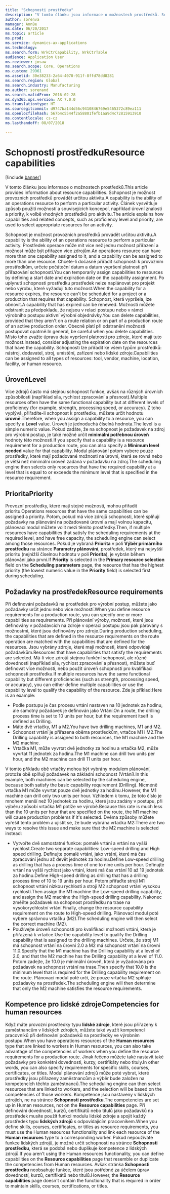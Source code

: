 ```yaml
---
title: "Schopnosti prostředku"
description: "V tomto článku jsou informace o možnostech prostředků. Schopnost je možnost provozních prostředků provádět určitou aktivitu. Článek vysvětluje způsob použití možností a souvisejících koncepcí, například úrovní znalosti a priority, k volbě vhodných prostředků pro aktivitu."
author: sorenva
manager: AnnBe
ms.date: 06/20/2017
ms.topic: article
ms.prod: 
ms.service: dynamics-ax-applications
ms.technology: 
ms.search.form: WrkCtrCapability, WrkCtrTable
audience: Application User
ms.reviewer: josaw
ms.search.scope: Core, Operations
ms.custom: 29961
ms.assetid: 30e38233-2a64-4070-911f-8ffd78dd8281
ms.search.region: Global
ms.search.industry: Manufacturing
ms.author: sorenand
ms.search.validFrom: 2016-02-28
ms.dyn365.ops.version: AX 7.0.0
ms.translationtype: HT
ms.sourcegitcommit: d9747ba144d56c9410846769e5465372c89ea111
ms.openlocfilehash: 567b4c5544f2a58801fefb1aa9d4c72815913910
ms.contentlocale: cs-cz
ms.lasthandoff: 08/07/2018

---
```


# <a name="resource-capabilities"></a><span data-ttu-id="ef5d3-105">Schopnosti prostředku</span><span class="sxs-lookup"><span data-stu-id="ef5d3-105">Resource capabilities</span></span>

[!include [banner](../includes/banner.md)]

<span data-ttu-id="ef5d3-106">V tomto článku jsou informace o možnostech prostředků.</span><span class="sxs-lookup"><span data-stu-id="ef5d3-106">This article provides information about resource capabilities.</span></span> <span data-ttu-id="ef5d3-107">Schopnost je možnost provozních prostředků provádět určitou aktivitu.</span><span class="sxs-lookup"><span data-stu-id="ef5d3-107">A capability is the ability of an operations resource to perform a particular activity.</span></span> <span data-ttu-id="ef5d3-108">Článek vysvětluje způsob použití možností a souvisejících koncepcí, například úrovní znalosti a priority, k volbě vhodných prostředků pro aktivitu.</span><span class="sxs-lookup"><span data-stu-id="ef5d3-108">The article explains how capabilities and related concepts, such as proficiency level and priority, are used to select appropriate resources for an activity.</span></span>

<span data-ttu-id="ef5d3-109">Schopnost je možnost provozních prostředků provádět určitou aktivitu.</span><span class="sxs-lookup"><span data-stu-id="ef5d3-109">A capability is the ability of an operations resource to perform a particular activity.</span></span> <span data-ttu-id="ef5d3-110">Prostředek operace může mít více než jednu možnost přiřazení a možnost může být přiřazen více zdrojům.</span><span class="sxs-lookup"><span data-stu-id="ef5d3-110">An operations resource can have more than one capability assigned to it, and a capability can be assigned to more than one resource.</span></span> <span data-ttu-id="ef5d3-111">Chcete-li dočasně přiřadit schopnosti k provozním prostředkům, určete počáteční datum a datum vypršení platnosti při přiřazování schopnosti.</span><span class="sxs-lookup"><span data-stu-id="ef5d3-111">You can temporarily assign capabilities to resources by defining a start date and expiration date on the capability assignment.</span></span> <span data-ttu-id="ef5d3-112">Po uplynutí schopnosti prostředku prostředek nelze naplánovat pro projekt nebo výrobu, které vyžadují tuto možnost.</span><span class="sxs-lookup"><span data-stu-id="ef5d3-112">When the capability for a resource expires, the resource can't be scheduled for a project or a production that requires that capability.</span></span> <span data-ttu-id="ef5d3-113">Schopnost, která vypršela, lze obnovit.</span><span class="sxs-lookup"><span data-stu-id="ef5d3-113">A capability that has expired can be renewed.</span></span> <span data-ttu-id="ef5d3-114">Možnosti můžete odstranit za předpokladu, že nejsou v relaci postupu nebo v rámci výrobního postupu aktivní výrobní objednávky.</span><span class="sxs-lookup"><span data-stu-id="ef5d3-114">You can delete capabilities, provided that they aren't on a route relation or on part of a production route of an active production order.</span></span> <span data-ttu-id="ef5d3-115">Obecně platí při odstranění možností postupovat opatrně.</span><span class="sxs-lookup"><span data-stu-id="ef5d3-115">In general, be careful when you delete capabilities.</span></span> <span data-ttu-id="ef5d3-116">Místo toho zvažte úpravu data vypršení platnosti pro zdroje, které mají tuto možnost.</span><span class="sxs-lookup"><span data-stu-id="ef5d3-116">Instead, consider adjusting the expiration date on the resources that have the capability.</span></span> <span data-ttu-id="ef5d3-117">Schopnosti lze přiřadit ke všem typům prostředků: nástroj, dodavatel, stroj, umístění, zařízení nebo lidské zdroje.</span><span class="sxs-lookup"><span data-stu-id="ef5d3-117">Capabilities can be assigned to all types of resources: tool, vendor, machine, location, facility, or human resource.</span></span>

## <a name="level"></a><span data-ttu-id="ef5d3-118">Úroveň</span><span class="sxs-lookup"><span data-stu-id="ef5d3-118">Level</span></span>
<span data-ttu-id="ef5d3-119">Více zdrojů často má stejnou schopnost funkce, avšak na různých úrovních způsobilosti (například síla, rychlost zpracování a přesnost).</span><span class="sxs-lookup"><span data-stu-id="ef5d3-119">Multiple resources often have the same functional capability but at different levels of proficiency (for example, strength, processing speed, or accuracy).</span></span> <span data-ttu-id="ef5d3-120">Z toho vyplývá, přiřadíte-li schopnost k prostředku, můžete určit hodnotu **úrovně**.</span><span class="sxs-lookup"><span data-stu-id="ef5d3-120">Therefore, when you assign a capability to a resource, you can specify a **Level** value.</span></span> <span data-ttu-id="ef5d3-121">Úroveň je jednoduchá číselná hodnota.</span><span class="sxs-lookup"><span data-stu-id="ef5d3-121">The level is a simple numeric value.</span></span> <span data-ttu-id="ef5d3-122">Pokud zadáte, že na schopnost je požadavek na zdroj pro výrobní postup, je také možné určit **minimální potřebnou úroveň** hodnoty této možnosti.</span><span class="sxs-lookup"><span data-stu-id="ef5d3-122">If you specify that a capability is a resource requirement for a production route, you can also specify a **Minimum level needed** value for that capability.</span></span> <span data-ttu-id="ef5d3-123">Modul plánování potom vybere pouze prostředky, které mají požadované možnosti na úrovni, která se rovná nebo je větší než minimální úroveň zadaná v požadavku na zdroj.</span><span class="sxs-lookup"><span data-stu-id="ef5d3-123">The scheduling engine then selects only resources that have the required capability at a level that is equal to or exceeds the minimum level that is specified in the resource requirement.</span></span>

## <a name="priority"></a><span data-ttu-id="ef5d3-124">Priorita</span><span class="sxs-lookup"><span data-stu-id="ef5d3-124">Priority</span></span>
<span data-ttu-id="ef5d3-125">Provozní prostředky, které mají stejné možnosti, mohou přiřadit prioritu.</span><span class="sxs-lookup"><span data-stu-id="ef5d3-125">Operations resources that have the same capabilities can be assigned a priority.</span></span> <span data-ttu-id="ef5d3-126">Potom, pokud má více zdrojů schopnosti, které splňují požadavky na plánování na požadované úrovni a mají volnou kapacitu, plánovací modul můžete volit mezi těmito prostředky.</span><span class="sxs-lookup"><span data-stu-id="ef5d3-126">Then, if multiple resources have capabilities that satisfy the scheduling requirements at the required level, and have free capacity, the scheduling engine can select among those resources.</span></span> <span data-ttu-id="ef5d3-127">Pokud je vybraná **Priorita** v poli **Výběr primárního prostředku** na stránce **Parametry plánování**, prostředek, který má nejvyšší prioritu (nejnižší číselnou hodnotu v poli **Priorita**), je vybrán během plánování jako první.</span><span class="sxs-lookup"><span data-stu-id="ef5d3-127">If **Priority** is selected in the **Primary resource selection** field on the **Scheduling parameters** page, the resource that has the highest priority (the lowest numeric value in the **Priority** field) is selected first during scheduling.</span></span>

## <a name="resource-requirements"></a><span data-ttu-id="ef5d3-128">Požadavky na prostředek</span><span class="sxs-lookup"><span data-stu-id="ef5d3-128">Resource requirements</span></span>
<span data-ttu-id="ef5d3-129">Při definování požadavků na prostředek pro výrobní postup, můžete jako požadavky určit jednu nebo více možností.</span><span class="sxs-lookup"><span data-stu-id="ef5d3-129">When you define resource requirements for a production route, you can specify one or more capabilities as requirements.</span></span> <span data-ttu-id="ef5d3-130">Při plánování výroby, možnosti, které jsou definovány v požadavcích na zdroje v operaci postupu jsou pak párovány s možnostmi, které jsou definovány pro zdroje.</span><span class="sxs-lookup"><span data-stu-id="ef5d3-130">During production scheduling, the capabilities that are defined in the resource requirements on the route operation are matched with the capabilities that are defined for the resources.</span></span> <span data-ttu-id="ef5d3-131">Jsou vybrány zdroje, které mají možnosti, které odpovídají požadavkům.</span><span class="sxs-lookup"><span data-stu-id="ef5d3-131">Resources that have capabilities that satisfy the requirements are selected.</span></span> <span data-ttu-id="ef5d3-132">Má-li více zdrojů stejnou funkční schopnost, ale různé dovednosti (například síla, rychlost zpracování a přesnost), můžete buď definovat více možností, nebo použít úroveň schopností pro kvalifikaci schopnosti prostředku.</span><span class="sxs-lookup"><span data-stu-id="ef5d3-132">If multiple resources have the same functional capability but different proficiencies (such as strength, processing speed, or accuracy), you can either define multiple capabilities or use the capability level to qualify the capability of the resource.</span></span> <span data-ttu-id="ef5d3-133">Zde je příklad:</span><span class="sxs-lookup"><span data-stu-id="ef5d3-133">Here is an example:</span></span>

-   <span data-ttu-id="ef5d3-134">Podle postupu je čas procesu vrtání nastaven na 10 jednotek za hodinu, ale samotný požadavek je definován jako Vrtání.</span><span class="sxs-lookup"><span data-stu-id="ef5d3-134">On a route, the drilling process time is set to 10 units per hour, but the requirement itself is defined as Drilling.</span></span>
-   <span data-ttu-id="ef5d3-135">Máte dvě vrtačky, M1 a M2.</span><span class="sxs-lookup"><span data-stu-id="ef5d3-135">You have two drilling machines, M1 and M2.</span></span>
-   <span data-ttu-id="ef5d3-136">Schopnost vrtání je přiřazena oběma prostředkům, vrtačce M1 i M2.</span><span class="sxs-lookup"><span data-stu-id="ef5d3-136">The Drilling capability is assigned to both resources, the M1 machine and the M2 machine.</span></span>
-   <span data-ttu-id="ef5d3-137">Vrtačka M1, může vyvrtat dvě jednotky za hodinu a vrtačka M2, může vyvrtat 11 jednotek za hodinu.</span><span class="sxs-lookup"><span data-stu-id="ef5d3-137">The M1 machine can drill two units per hour, and the M2 machine can drill 11 units per hour.</span></span>

<span data-ttu-id="ef5d3-138">V tomto příkladu obě vrtačky mohou být vybrány modulem plánování, protože obě splňují požadavek na základní schopnost (Vrtání).</span><span class="sxs-lookup"><span data-stu-id="ef5d3-138">In this example, both machines can be selected by the scheduling engine, because both satisfy the basic capability requirement (Drilling).</span></span> <span data-ttu-id="ef5d3-139">Nicméně vrtačka M1 může vyvrtat pouze dvě jednotky za hodinu.</span><span class="sxs-lookup"><span data-stu-id="ef5d3-139">However, the M1 machine can drill only two units per hour.</span></span> <span data-ttu-id="ef5d3-140">Vzhledem k tomu, že toto číslo je mnohem menší než 10 jednotek za hodinu, které jsou zadány v postupu, při výběru způsobí vrtačka M1 potíže ve výrobě.</span><span class="sxs-lookup"><span data-stu-id="ef5d3-140">Because this rate is much less than the 10 units per hour that are specified on the route, the M1 machine will cause production problems if it's selected.</span></span> <span data-ttu-id="ef5d3-141">Dvěma způsoby můžete vyřešit tento problém a ujistit se, že bude vybrána vrtačka M2:</span><span class="sxs-lookup"><span data-stu-id="ef5d3-141">There are two ways to resolve this issue and make sure that the M2 machine is selected instead:</span></span>

-   <span data-ttu-id="ef5d3-142">Vytvořte dvě samostatné funkce: pomalé vrtání a vrtání na vyšší rychlost.</span><span class="sxs-lookup"><span data-stu-id="ef5d3-142">Create two separate capabilities: Low-speed drilling and High speed drilling.</span></span> <span data-ttu-id="ef5d3-143">Definujte pomalé vrtání, jako vrtání, které má čas zpracování jednu až devět jednotek za hodinu.</span><span class="sxs-lookup"><span data-stu-id="ef5d3-143">Define Low-speed drilling as drilling that has a process time of one to nine units per hour.</span></span> <span data-ttu-id="ef5d3-144">Definujte vrtání na vyšší rychlost jako vrtání, které má čas vrtání 10 až 19 jednotek za hodinu.</span><span class="sxs-lookup"><span data-stu-id="ef5d3-144">Define High-speed drilling as drilling that has a drilling process time of 10 to 19 units per hour.</span></span> <span data-ttu-id="ef5d3-145">Potom přiřaďte stroji M1 schopnost vrtání nízkou rychlostí a stroji M2 schopnost vrtání vysokou rychlostí.</span><span class="sxs-lookup"><span data-stu-id="ef5d3-145">Then assign the M1 machine the Low-speed drilling capability, and assign the M2 machine the High-speed drilling capability.</span></span> <span data-ttu-id="ef5d3-146">Nakonec změňte požadavek na schopnost prostředku na trase na vysokorychlostní vrtání.</span><span class="sxs-lookup"><span data-stu-id="ef5d3-146">Finally, change the resource capability requirement on the route to High-speed drilling.</span></span> <span data-ttu-id="ef5d3-147">Plánovací modul poté vybere správnou vrtačku (M2).</span><span class="sxs-lookup"><span data-stu-id="ef5d3-147">The scheduling engine will then select the correct machine (M2).</span></span>
-   <span data-ttu-id="ef5d3-148">Používejte úroveň schopností pro kvalifikaci možnosti vrtání, která je přiřazená k vrtačce.</span><span class="sxs-lookup"><span data-stu-id="ef5d3-148">Use the capability level to qualify the Drilling capability that is assigned to the drilling machines.</span></span> <span data-ttu-id="ef5d3-149">Určete, že stroj M1 má schopnost vrtání na úrovni 2.0 a M2 má schopnost vrtání na úrovni 11.0.</span><span class="sxs-lookup"><span data-stu-id="ef5d3-149">Specify that the M1 machine has the Drilling capability at a level of 2.0, and that the M2 machine has the Drilling capability at a level of 11.0.</span></span> <span data-ttu-id="ef5d3-150">Potom zadejte, že 10.0 je minimální úroveň, která je vyžadována pro požadavek na schopnost vrtání na trase.</span><span class="sxs-lookup"><span data-stu-id="ef5d3-150">Then specify that 10.0 is the minimum level that is required for the Drilling capability requirement on the route.</span></span> <span data-ttu-id="ef5d3-151">Plánovací modul poté určí, že pouze vrtačka M2 splňuje požadavky na prostředek.</span><span class="sxs-lookup"><span data-stu-id="ef5d3-151">The scheduling engine will then determine that only the M2 machine satisfies the resource requirements.</span></span>

## <a name="competencies-for-human-resources"></a><span data-ttu-id="ef5d3-152">Kompetence pro lidské zdroje</span><span class="sxs-lookup"><span data-stu-id="ef5d3-152">Competencies for human resources</span></span>
<span data-ttu-id="ef5d3-153">Když máte provozní prostředky typu **lidské zdroje**, které jsou přiřazeny k zaměstnancům v lidských zdrojích, můžete také využít kompetencí pracovníků při definování požadavků na prostředky ve výrobním postupu.</span><span class="sxs-lookup"><span data-stu-id="ef5d3-153">When you have operations resources of the **Human resources** type that are linked to workers in Human resources, you can also take advantage of the competencies of workers when you define the resource requirements for a production route.</span></span> <span data-ttu-id="ef5d3-154">Jinak řečeno můžete také nastavit také požadavky pro konkrétní dovednosti, kurzy, certifikáty nebo tituly.</span><span class="sxs-lookup"><span data-stu-id="ef5d3-154">In other words, you can also specify requirements for specific skills, courses, certificates, or titles.</span></span> <span data-ttu-id="ef5d3-155">Modul plánování zdrojů může poté vybrat, které prostředky jsou přiřazeny zaměstnancům a výběr bude založen na kompetencích těchto zaměstnanců.</span><span class="sxs-lookup"><span data-stu-id="ef5d3-155">The scheduling engine can then select resources that are linked to workers, and the selection will be based on the competencies of those workers.</span></span> <span data-ttu-id="ef5d3-156">Kompetence jsou nastaveny v lidských zdrojích, ne na stránce **Schopnosti prostředku**.</span><span class="sxs-lookup"><span data-stu-id="ef5d3-156">The competencies are set up in Human resources, not on the **Resource capabilities** page.</span></span> <span data-ttu-id="ef5d3-157">Při definování dovedností, kurzů, certifikátů nebo titulů jako požadavků na prostředek musíte použít funkci modulu lidské zdroje a spojit každý prostředek typu **lidských zdrojů** s odpovídajícím pracovníkem.</span><span class="sxs-lookup"><span data-stu-id="ef5d3-157">When you define skills, courses, certificates, or titles as resource requirements, you must use the Human resources functionality and link each resource of the **Human resources** type to a corresponding worker.</span></span> <span data-ttu-id="ef5d3-158">Pokud nepoužíváte funkce lidských zdrojů, je možné určit schopnosti na stránce **Schopnosti prostředku**, která se podobá nebo duplikuje kompetence z lidských zdrojů.</span><span class="sxs-lookup"><span data-stu-id="ef5d3-158">If you aren't using the Human resources functionality, you can define capabilities on the **Resource capabilities** page that resemble or duplicate the competencies from Human resources.</span></span> <span data-ttu-id="ef5d3-159">Avšak stránka **Schopnosti prostředku** neobsahuje funkce, které jsou potřebné za účelem úprav dovedností, kurzů, certifikátů nebo titulů.</span><span class="sxs-lookup"><span data-stu-id="ef5d3-159">However, the **Resource capabilities** page doesn't contain the functionality that is required in order to maintain skills, courses, certifications, or titles.</span></span>




